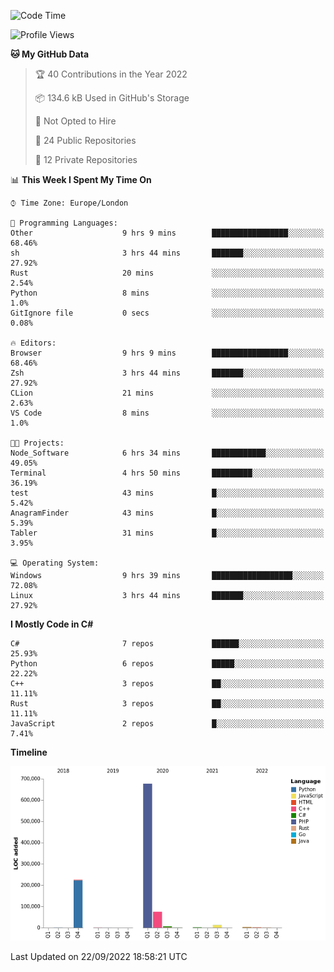 <!--START_SECTION:waka-->
![Code Time](http://img.shields.io/badge/Code%20Time-245%20hrs%2014%20mins-blue)

![Profile Views](http://img.shields.io/badge/Profile%20Views-12-blue)

**🐱 My GitHub Data** 

> 🏆 40 Contributions in the Year 2022
 > 
> 📦 134.6 kB Used in GitHub's Storage 
 > 
> 🚫 Not Opted to Hire
 > 
> 📜 24 Public Repositories 
 > 
> 🔑 12 Private Repositories  
 > 
📊 **This Week I Spent My Time On** 

```text
⌚︎ Time Zone: Europe/London

💬 Programming Languages: 
Other                    9 hrs 9 mins        █████████████████░░░░░░░░   68.46% 
sh                       3 hrs 44 mins       ███████░░░░░░░░░░░░░░░░░░   27.92% 
Rust                     20 mins             ░░░░░░░░░░░░░░░░░░░░░░░░░   2.54% 
Python                   8 mins              ░░░░░░░░░░░░░░░░░░░░░░░░░   1.0% 
GitIgnore file           0 secs              ░░░░░░░░░░░░░░░░░░░░░░░░░   0.08%

🔥 Editors: 
Browser                  9 hrs 9 mins        █████████████████░░░░░░░░   68.46% 
Zsh                      3 hrs 44 mins       ███████░░░░░░░░░░░░░░░░░░   27.92% 
CLion                    21 mins             ░░░░░░░░░░░░░░░░░░░░░░░░░   2.63% 
VS Code                  8 mins              ░░░░░░░░░░░░░░░░░░░░░░░░░   1.0%

🐱‍💻 Projects: 
Node_Software            6 hrs 34 mins       ████████████░░░░░░░░░░░░░   49.05% 
Terminal                 4 hrs 50 mins       █████████░░░░░░░░░░░░░░░░   36.19% 
test                     43 mins             █░░░░░░░░░░░░░░░░░░░░░░░░   5.42% 
AnagramFinder            43 mins             █░░░░░░░░░░░░░░░░░░░░░░░░   5.39% 
Tabler                   31 mins             █░░░░░░░░░░░░░░░░░░░░░░░░   3.95%

💻 Operating System: 
Windows                  9 hrs 39 mins       ██████████████████░░░░░░░   72.08% 
Linux                    3 hrs 44 mins       ███████░░░░░░░░░░░░░░░░░░   27.92%

```

**I Mostly Code in C#** 

```text
C#                       7 repos             ██████░░░░░░░░░░░░░░░░░░░   25.93% 
Python                   6 repos             █████░░░░░░░░░░░░░░░░░░░░   22.22% 
C++                      3 repos             ██░░░░░░░░░░░░░░░░░░░░░░░   11.11% 
Rust                     3 repos             ██░░░░░░░░░░░░░░░░░░░░░░░   11.11% 
JavaScript               2 repos             █░░░░░░░░░░░░░░░░░░░░░░░░   7.41%

```


**Timeline**

![Chart not found](https://raw.githubusercontent.com/Jirubizu/Jirubizu/master/charts/bar_graph.png) 


 Last Updated on 22/09/2022 18:58:21 UTC
<!--END_SECTION:waka-->